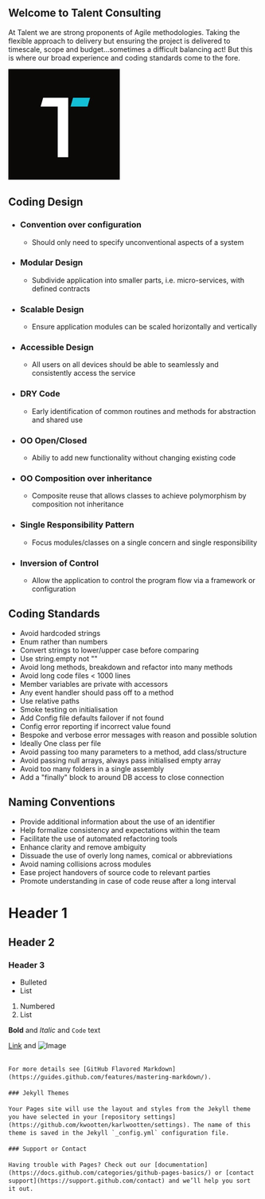 ## Welcome to Talent Consulting

At Talent we are strong proponents of Agile methodologies. Taking the flexible approach to delivery but ensuring the project is delivered to timescale, scope and budget...sometimes a difficult balancing act! But this is where our broad experience and coding standards come to the fore. 

![Talent](/_site/images/Talent.png)

## Coding Design

- ### Convention over configuration
  - Should only need to specify unconventional aspects of a system
- ### Modular Design
  - Subdivide application into smaller parts, i.e. micro-services, with defined contracts
  
- ### Scalable Design
  - Ensure application modules can be scaled horizontally and vertically 

- ### Accessible Design
  - All users on all devices should be able to seamlessly and consistently access the service

- ### DRY Code
  - Early identification of common routines and methods for abstraction and shared use

- ### OO Open/Closed
  - Abiliy to add new functionality without changing existing code

- ### OO Composition over inheritance
  - Composite reuse that allows classes to achieve polymorphism by composition not inheritance

- ### Single Responsibility Pattern
  - Focus modules/classes on a single concern and single responsibility

- ### Inversion of Control	
  - Allow the application to control the program flow via a framework or configuration

## Coding Standards
- Avoid hardcoded strings
- Enum rather than numbers
- Convert strings to lower/upper case before comparing
- Use string.empty not ""
- Avoid long methods, breakdown and refactor into many methods
- Avoid long code files < 1000 lines
- Member variables are private with accessors
- Any event handler should pass off to a method
- Use relative paths
- Smoke testing on initialisation
- Add Config file defaults failover if not found
- Config error reporting if incorrect value found
- Bespoke and verbose error messages with reason and possible solution
- Ideally One class per file
- Avoid passing too many parameters to a method, add class/structure
- Avoid passing null arrays, always pass initialised empty array
- Avoid too many folders in a single assembly
- Add a "finally" block to around DB access to close connection

## Naming Conventions 
- Provide additional information about the use of an identifier
- Help formalize consistency and expectations within the team
- Facilitate the use of automated refactoring tools
- Enhance clarity and remove ambiguity
- Dissuade the use of overly long names, comical or abbreviations
- Avoid naming collisions across modules
- Ease project handovers of source code to relevant parties
- Promote understanding in case of code reuse after a long interval
  
# Header 1
## Header 2
### Header 3

- Bulleted
- List

1. Numbered
2. List

**Bold** and _Italic_ and `Code` text

[Link](url) and ![Image](src)
```

For more details see [GitHub Flavored Markdown](https://guides.github.com/features/mastering-markdown/).

### Jekyll Themes

Your Pages site will use the layout and styles from the Jekyll theme you have selected in your [repository settings](https://github.com/kwootten/karlwootten/settings). The name of this theme is saved in the Jekyll `_config.yml` configuration file.

### Support or Contact

Having trouble with Pages? Check out our [documentation](https://docs.github.com/categories/github-pages-basics/) or [contact support](https://support.github.com/contact) and we’ll help you sort it out.
